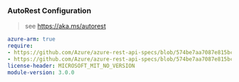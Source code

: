 ### AutoRest Configuration

> see https://aka.ms/autorest

``` yaml
azure-arm: true
require:
- https://github.com/Azure/azure-rest-api-specs/blob/574be7aa7087e815bc21e2ea0c5357038830dd10/specification/datafactory/resource-manager/readme.md
- https://github.com/Azure/azure-rest-api-specs/blob/574be7aa7087e815bc21e2ea0c5357038830dd10/specification/datafactory/resource-manager/readme.go.md
license-header: MICROSOFT_MIT_NO_VERSION
module-version: 3.0.0

```
